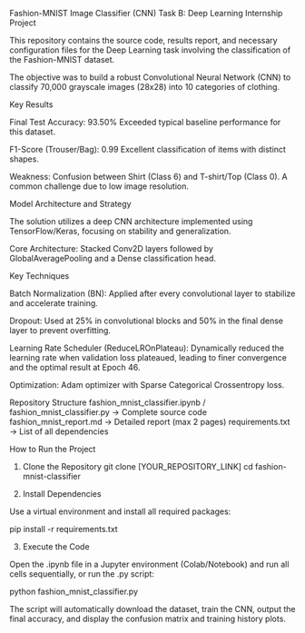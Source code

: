 Fashion-MNIST Image Classifier (CNN)
Task B: Deep Learning Internship Project

This repository contains the source code, results report, and necessary configuration files for the Deep Learning task involving the classification of the Fashion-MNIST dataset.

The objective was to build a robust Convolutional Neural Network (CNN) to classify 70,000 grayscale images (28x28) into 10 categories of clothing.

Key Results

Final Test Accuracy: 93.50%
Exceeded typical baseline performance for this dataset.

F1-Score (Trouser/Bag): 0.99
Excellent classification of items with distinct shapes.

Weakness: Confusion between Shirt (Class 6) and T-shirt/Top (Class 0).
A common challenge due to low image resolution.

Model Architecture and Strategy

The solution utilizes a deep CNN architecture implemented using TensorFlow/Keras, focusing on stability and generalization.

Core Architecture: Stacked Conv2D layers followed by GlobalAveragePooling and a Dense classification head.

Key Techniques

Batch Normalization (BN): Applied after every convolutional layer to stabilize and accelerate training.

Dropout: Used at 25% in convolutional blocks and 50% in the final dense layer to prevent overfitting.

Learning Rate Scheduler (ReduceLROnPlateau): Dynamically reduced the learning rate when validation loss plateaued, leading to finer convergence and the optimal result at Epoch 46.

Optimization: Adam optimizer with Sparse Categorical Crossentropy loss.

Repository Structure
fashion_mnist_classifier.ipynb / fashion_mnist_classifier.py   →  Complete source code
fashion_mnist_report.md                                         →  Detailed report (max 2 pages)
requirements.txt                                                 →  List of all dependencies

How to Run the Project
1. Clone the Repository
git clone [YOUR_REPOSITORY_LINK]
cd fashion-mnist-classifier

2. Install Dependencies

Use a virtual environment and install all required packages:

pip install -r requirements.txt

3. Execute the Code

Open the .ipynb file in a Jupyter environment (Colab/Notebook) and run all cells sequentially,
or run the .py script:

python fashion_mnist_classifier.py


The script will automatically download the dataset, train the CNN, output the final accuracy,
and display the confusion matrix and training history plots.
